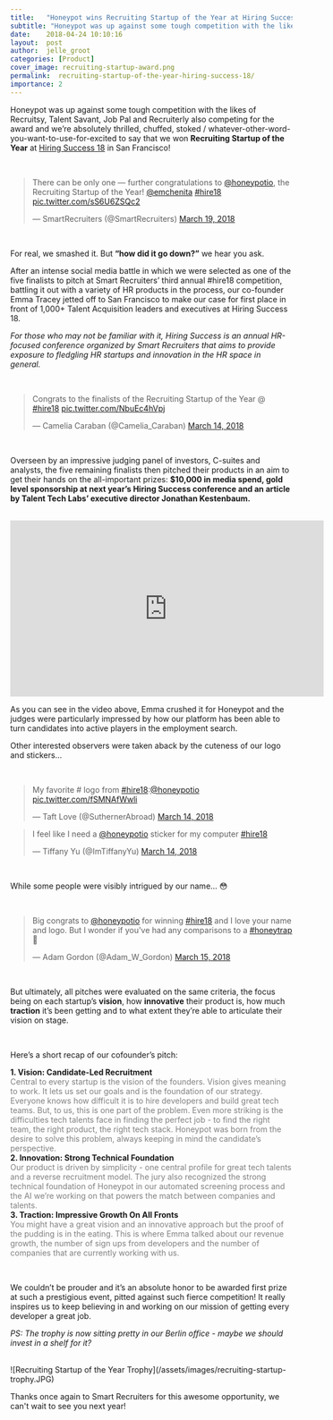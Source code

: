 ```yaml
---
title:   "Honeypot wins Recruiting Startup of the Year at Hiring Success 18"
subtitle: "Honeypot was up against some tough competition with the likes of Recruitsy, Talent Savant, Job Pal and Recruiterly also competing for the award and we’re absolutely thrilled to announce that we won Recruiting Startup of the Year at Hiring Success 18 in San Francisco!"
date:    2018-04-24 10:10:16
layout:  post
author:  jelle_groot
categories: [Product]
cover_image: recruiting-startup-award.png
permalink:  recruiting-startup-of-the-year-hiring-success-18/
importance: 2
---
```


Honeypot was up against some tough competition with the likes of Recruitsy, Talent Savant, Job Pal and Recruiterly also competing for the award and we’re absolutely thrilled, chuffed, stoked / whatever-other-word-you-want-to-use-for-excited to say that we won **Recruiting Startup of the Year** at [Hiring Success 18](http://hire18.com/) in San Francisco!

<!--more-->

<br />

<blockquote class="twitter-tweet" data-lang="en"><p lang="en" dir="ltr">There can be only one — further congratulations to <a href="https://twitter.com/honeypotio?ref_src=twsrc%5Etfw">@honeypotio</a>, the Recruiting Startup of the Year! <a href="https://twitter.com/emchenita?ref_src=twsrc%5Etfw">@emchenita</a> <a href="https://twitter.com/hashtag/hire18?src=hash&amp;ref_src=twsrc%5Etfw">#hire18</a> <a href="https://t.co/sS6U6ZSQc2">pic.twitter.com/sS6U6ZSQc2</a></p>&mdash; SmartRecruiters (@SmartRecruiters) <a href="https://twitter.com/SmartRecruiters/status/975772919145156608?ref_src=twsrc%5Etfw">March 19, 2018</a></blockquote>
<script async src="https://platform.twitter.com/widgets.js" charset="utf-8"></script>

<br />

For real, we smashed it. But **“how did it go down?”** we hear you ask. 

After an intense social media battle in which we were selected as one of the five finalists to pitch at Smart Recruiters’ third annual #hire18 competition, battling it out with a variety of HR products in the process, our co-founder Emma Tracey jetted off to San Francisco to make our case for first place in front of 1,000+ Talent Acquisition leaders and executives at Hiring Success 18.

*For those who may not be familiar with it, Hiring Success is an annual HR-focused conference organized by Smart Recruiters that aims to provide exposure to fledgling HR startups and innovation in the HR space in general.*

<br />

<blockquote class="twitter-tweet" data-lang="en"><p lang="en" dir="ltr">Congrats to the finalists of the Recruiting Startup of the Year @ <a href="https://twitter.com/hashtag/hire18?src=hash&amp;ref_src=twsrc%5Etfw">#hire18</a> <a href="https://t.co/NbuEc4hVpj">pic.twitter.com/NbuEc4hVpj</a></p>&mdash; Camelia Caraban (@Camelia_Caraban) <a href="https://twitter.com/Camelia_Caraban/status/974049232180035585?ref_src=twsrc%5Etfw">March 14, 2018</a></blockquote>
<script async src="https://platform.twitter.com/widgets.js" charset="utf-8"></script>

<br />

Overseen by an impressive judging panel of investors, C-suites and analysts, the five remaining finalists then pitched their products in an aim to get their hands on the all-important prizes: **$10,000 in media spend, gold level sponsorship at next year’s Hiring Success conference and an article by Talent Tech Labs’ executive director Jonathan Kestenbaum.**

<br />

<iframe width="560" height="315" src="https://www.youtube.com/embed/qiC8YPtZpdY" frameborder="0" allow="autoplay; encrypted-media" allowfullscreen></iframe>

<br />

As you can see in the video above, Emma crushed it for Honeypot and the judges were particularly impressed by how our platform has been able to turn candidates into active players in the employment search.

Other interested observers were taken aback by the cuteness of our logo and stickers...

<br />

<blockquote class="twitter-tweet" data-lang="en"><p lang="en" dir="ltr">My favorite # logo from <a href="https://twitter.com/hashtag/hire18?src=hash&amp;ref_src=twsrc%5Etfw">#hire18</a>:<a href="https://twitter.com/honeypotio?ref_src=twsrc%5Etfw">@honeypotio</a> <a href="https://t.co/fSMNAfWwli">pic.twitter.com/fSMNAfWwli</a></p>&mdash; Taft Love (@SuthernerAbroad) <a href="https://twitter.com/SuthernerAbroad/status/974052835946975232?ref_src=twsrc%5Etfw">March 14, 2018</a></blockquote>
<script async src="https://platform.twitter.com/widgets.js" charset="utf-8"></script>

<blockquote class="twitter-tweet" data-lang="en"><p lang="en" dir="ltr">I feel like I need a <a href="https://twitter.com/honeypotio?ref_src=twsrc%5Etfw">@honeypotio</a> sticker for my computer <a href="https://twitter.com/hashtag/hire18?src=hash&amp;ref_src=twsrc%5Etfw">#hire18</a></p>&mdash; Tiffany Yu (@ImTiffanyYu) <a href="https://twitter.com/ImTiffanyYu/status/974052422208208897?ref_src=twsrc%5Etfw">March 14, 2018</a></blockquote>
<script async src="https://platform.twitter.com/widgets.js" charset="utf-8"></script>

<br />

While some people were visibly intrigued by our name... 😳

<br />

<blockquote class="twitter-tweet" data-lang="en"><p lang="en" dir="ltr">Big congrats to <a href="https://twitter.com/honeypotio?ref_src=twsrc%5Etfw">@honeypotio</a> for winning <a href="https://twitter.com/hashtag/hire18?src=hash&amp;ref_src=twsrc%5Etfw">#hire18</a> and I love your name and logo. But I wonder if you&#39;ve had any comparisons to a <a href="https://twitter.com/hashtag/honeytrap?src=hash&amp;ref_src=twsrc%5Etfw">#honeytrap</a> 🤷</p>&mdash; Adam Gordon (@Adam_W_Gordon) <a href="https://twitter.com/Adam_W_Gordon/status/974235249839403008?ref_src=twsrc%5Etfw">March 15, 2018</a></blockquote>
<script async src="https://platform.twitter.com/widgets.js" charset="utf-8"></script>

<br />

But ultimately, all pitches were evaluated on the same criteria, the focus being on each startup’s **vision**, how **innovative** their product is, how much **traction** it’s been getting and to what extent they’re able to articulate their vision on stage.

<br />

Here’s a short recap of our cofounder’s pitch:
<br />

**1. Vision: Candidate-Led Recruitment**
<br />
<font color="grey">Central to every startup is the vision of the founders. Vision gives meaning to work. It lets us set our goals and is the foundation of our strategy. Everyone knows how difficult it is to hire developers and build great tech teams. But, to us, this is one part of the problem. Even more striking is the difficulties tech talents face in finding the perfect job - to find the right team, the right product, the right tech stack. Honeypot was born from the desire to solve this problem, always keeping in mind the candidate’s perspective.</font>
<br />
**2. Innovation: Strong Technical Foundation**
<br />
<font color="grey">Our product is driven by simplicity - one central profile for great tech talents and a reverse recruitment model. The jury also recognized the strong technical foundation of Honeypot in our automated screening process and the AI we’re working on that powers the match between companies and talents.</font>
<br />
**3. Traction: Impressive Growth On All Fronts**
<br />
<font color="grey">You might have a great vision and an innovative approach but the proof of the pudding is in the eating. This is where Emma talked about our revenue growth, the number of sign ups from developers and the number of companies that are currently working with us.</font>

<br />

We couldn’t be prouder and it’s an absolute honor to be awarded first prize at such a prestigious event, pitted against such fierce competition! It really inspires us to keep believing in and working on our mission of getting every developer a great job.

*PS: The trophy is now sitting pretty in our Berlin office - maybe we should invest in a shelf for it?*

<br />
![Recruiting Startup of the Year Trophy](/assets/images/recruiting-startup-trophy.JPG)

<br />

Thanks once again to Smart Recruiters for this awesome opportunity, we can't wait to see you next year!
